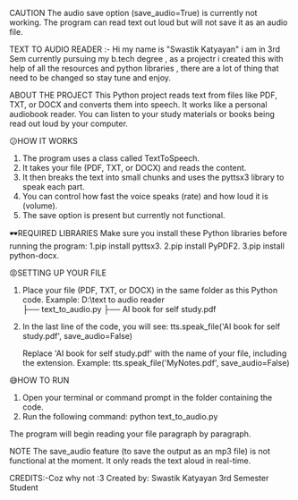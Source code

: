 CAUTION
The audio save option (save_audio=True) is currently not working. The program can read text out loud but will not save it as an audio file.

TEXT TO AUDIO READER :-
Hi my name is "Swastik Katyayan" i am in 3rd Sem currently pursuing my b.tech degree , as a projectr i created this with help of all the resources
and python libraries , there are a lot of thing that need to be changed so stay tune and enjoy.

ABOUT THE PROJECT
This Python project reads text from files like PDF, TXT, or DOCX and converts them into speech. It works like a personal audiobook reader. You can listen to your study materials or books being read out loud by your computer.

😕HOW IT WORKS
1. The program uses a class called TextToSpeech.
2. It takes your file (PDF, TXT, or DOCX) and reads the content.
3. It then breaks the text into small chunks and uses the pyttsx3 library to speak each part.
4. You can control how fast the voice speaks (rate) and how loud it is (volume).
5. The save option is present but currently not functional.

🕶️REQUIRED LIBRARIES
Make sure you install these Python libraries before running the program:
1.pip install pyttsx3.
2.pip install PyPDF2.
3.pip install python-docx.

😡SETTING UP YOUR FILE
1. Place your file (PDF, TXT, or DOCX) in the same folder as this Python code.
   Example:
   D:\text to audio reader\
   ├── text_to_audio.py
   ├── AI book for self study.pdf

2. In the last line of the code, you will see:
   tts.speak_file('AI book for self study.pdf', save_audio=False)

   Replace 'AI book for self study.pdf' with the name of your file, including the extension.
   Example:
   tts.speak_file('MyNotes.pdf', save_audio=False)

😅HOW TO RUN
1. Open your terminal or command prompt in the folder containing the code.
2. Run the following command:
   python text_to_audio.py

The program will begin reading your file paragraph by paragraph.

NOTE
The save_audio feature (to save the output as an mp3 file) is not functional at the moment. It only reads the text aloud in real-time.

CREDITS:-Coz why not :3
Created by: Swastik Katyayan
3rd Semester Student
